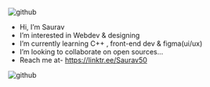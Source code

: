 ![github](https://user-images.githubusercontent.com/98273408/192706071-847c275d-4539-43dc-8eab-483872451320.png)

-  Hi, I’m Saurav
-  I’m interested in Webdev & designing
-  I’m currently learning C++ , front-end dev & figma(ui/ux)
-  I’m looking to collaborate on open sources...
-  Reach me at- https://linktr.ee/Saurav50

<!---
Saurav50/Saurav50 is a ✨ special ✨ repository because its `README.md` (this file) appears on your GitHub profile.
You can click the Preview link to take a look at your changes.
--->

![github](https://user-images.githubusercontent.com/98273408/192706071-847c275d-4539-43dc-8eab-483872451320.png)

